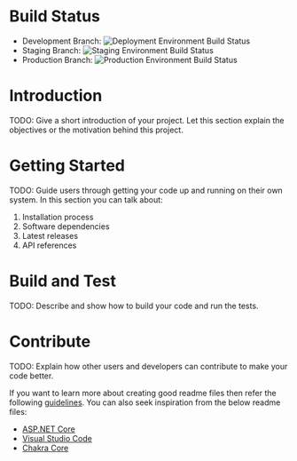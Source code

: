 # Build Status
- Development Branch: ![Deployment Environment Build Status](
https://dev.azure.com/juguerra/LifeCycleProjectJP/_apis/build/status/LifeCycleProjectBuild?branchName=main "Deployment Environment")
- Staging Branch: ![Staging Environment Build Status](
https://dev.azure.com/juguerra/LifeCycleProjectJP/_apis/build/status/LifeCycleProjectBuild?branchName=staging "Staging Environment")
- Production Branch: ![Production Environment Build Status](
https://dev.azure.com/juguerra/LifeCycleProjectJP/_apis/build/status/LifeCycleProjectBuild?branchName=staging "Production Environment")

# Introduction 
TODO: Give a short introduction of your project. Let this section explain the objectives or the motivation behind this project. 

# Getting Started
TODO: Guide users through getting your code up and running on their own system. In this section you can talk about:
1.	Installation process
2.	Software dependencies
3.	Latest releases
4.	API references

# Build and Test
TODO: Describe and show how to build your code and run the tests. 

# Contribute
TODO: Explain how other users and developers can contribute to make your code better. 

If you want to learn more about creating good readme files then refer the following [guidelines](https://docs.microsoft.com/en-us/azure/devops/repos/git/create-a-readme?view=azure-devops). You can also seek inspiration from the below readme files:
- [ASP.NET Core](https://github.com/aspnet/Home)
- [Visual Studio Code](https://github.com/Microsoft/vscode)
- [Chakra Core](https://github.com/Microsoft/ChakraCore)